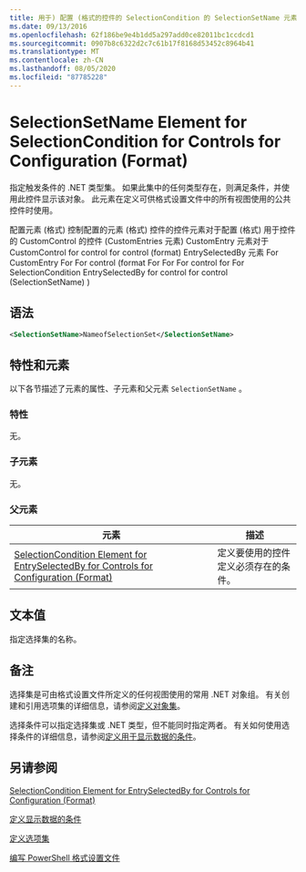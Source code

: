 ```yaml
---
title: 用于) 配置 (格式的控件的 SelectionCondition 的 SelectionSetName 元素 |Microsoft Docs
ms.date: 09/13/2016
ms.openlocfilehash: 62f186be9e4b1dd5a297add0ce82011bc1ccdcd1
ms.sourcegitcommit: 0907b8c6322d2c7c61b17f8168d53452c8964b41
ms.translationtype: MT
ms.contentlocale: zh-CN
ms.lasthandoff: 08/05/2020
ms.locfileid: "87785228"
---
```

# <a name="selectionsetname-element-for-selectioncondition-for-controls-for-configuration-format"></a>SelectionSetName Element for SelectionCondition for Controls for Configuration (Format)

指定触发条件的 .NET 类型集。 如果此集中的任何类型存在，则满足条件，并使用此控件显示该对象。 此元素在定义可供格式设置文件中的所有视图使用的公共控件时使用。

配置元素 (格式) 控制配置的元素 (格式) 控件的控件元素对于配置 (格式) 用于控件的 CustomControl 的控件 (CustomEntries 元素) CustomEntry 元素对于 CustomControl for control for control (format) EntrySelectedBy 元素 For CustomEntry For For control (format For For For control for For SelectionCondition EntrySelectedBy for control for control (SelectionSetName) ) 

## <a name="syntax"></a>语法

```xml
<SelectionSetName>NameofSelectionSet</SelectionSetName>
```

## <a name="attributes-and-elements"></a>特性和元素

以下各节描述了元素的属性、子元素和父元素 `SelectionSetName` 。

### <a name="attributes"></a>特性

无。

### <a name="child-elements"></a>子元素

无。

### <a name="parent-elements"></a>父元素

|元素|描述|
|-------------|-----------------|
|[SelectionCondition Element for EntrySelectedBy for Controls for Configuration (Format)](./selectioncondition-element-for-entryselectedby-for-controls-for-configuration-format.md)|定义要使用的控件定义必须存在的条件。|

## <a name="text-value"></a>文本值

指定选择集的名称。

## <a name="remarks"></a>备注

选择集是可由格式设置文件所定义的任何视图使用的常用 .NET 对象组。 有关创建和引用选项集的详细信息，请参阅[定义对象集](./defining-selection-sets.md)。

选择条件可以指定选择集或 .NET 类型，但不能同时指定两者。 有关如何使用选择条件的详细信息，请参阅[定义用于显示数据的条件](./defining-conditions-for-displaying-data.md)。

## <a name="see-also"></a>另请参阅

[SelectionCondition Element for EntrySelectedBy for Controls for Configuration (Format)](./selectioncondition-element-for-entryselectedby-for-controls-for-configuration-format.md)

[定义显示数据的条件](./defining-conditions-for-displaying-data.md)

[定义选项集](./defining-selection-sets.md)

[编写 PowerShell 格式设置文件](./writing-a-powershell-formatting-file.md)
